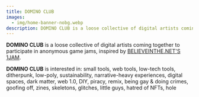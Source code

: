 ```yaml
---
title: DOMINO CLUB
images:
  - img/home-banner-nobg.webp
description: DOMINO CLUB is a loose collective of digital artists coming together to participate in anonymous game jams
---
```


**DOMINO CLUB** is a loose collective of digital artists coming together to participate in anonymous game jams, inspired by [BELIEVEIN&ZeroWidthSpace;THE.NET'S](https://www.believeinthe.net/1jam/1jam.html) [1JAM](https://www.believeinthe.net/1jam/1thejam/1TheJam.html).

**DOMINO CLUB** is interested in: small tools, web tools, low-tech tools, ditherpunk, low-poly, sustainability, narrative-heavy experiences, digital spaces, dark matter, web 1.0, DIY, piracy, remix, being gay & doing crimes, goofing off, zines, skeletons, glitches, little guys, hatred of NFTs, hole